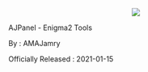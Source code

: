 
<p align="center"><img src="https://github.com/AMAJamry/AJPanel/assets/164648277/08fb2f4c-a792-4066-991c-0ba31366116f"></a></p>

AJPanel - Enigma2 Tools

By : AMAJamry

Officially Released : 2021-01-15
